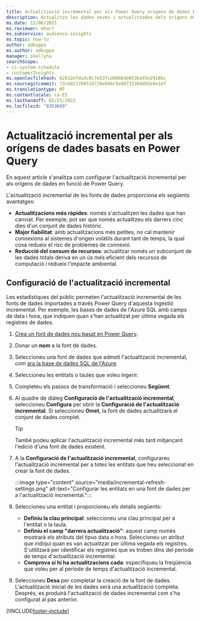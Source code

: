 ```yaml
---
title: Actualització incremental per als Power Query orígens de dades basats en
description: Actualitza les dades noves i actualitzades dels orígens de dades grans en funció del Power Query.
ms.date: 12/06/2021
ms.reviewer: mhart
ms.subservice: audience-insights
ms.topic: how-to
author: adkuppa
ms.author: adkuppa
manager: shellyha
searchScope:
- ci-system-schedule
- customerInsights
ms.openlocfilehash: 62632efda3c0c7e53fcdd8864b053ba93e2918bc
ms.sourcegitcommit: 73cb021760516729e696c9a90731304d92e0e1ef
ms.translationtype: MT
ms.contentlocale: ca-ES
ms.lasthandoff: 02/25/2022
ms.locfileid: "8353669"
---
```

# <a name="incremental-refresh-for-data-sources-based-on-power-query"></a>Actualització incremental per als orígens de dades basats en Power Query

En aquest article s'analitza com configurar l'actualització incremental per als orígens de dades en funció de Power Query.

L'actualització incremental de les fonts de dades proporciona els següents avantatges:

- **Actualitzacions més ràpides**: només s'actualitzen les dades que han canviat. Per exemple, pot ser que només actualitzeu els darrers cinc dies d'un conjunt de dades històric.
- **Major fiabilitat**: amb actualitzacions més petites, no cal mantenir connexions al sistemes d'origen volàtils durant tant de temps, la qual cosa redueix el risc de problemes de connexió.
- **Reducció del consum de recursos**: actualitzar només un subconjunt de les dades totals deriva en un ús més eficient dels recursos de computació i redueix l'impacte ambiental.

## <a name="configure-incremental-refresh"></a>Configuració de l'actualització incremental

Les estadístiques del públic permeten l'actualització incremental de les fonts de dades importades a través Power Query d'aquesta ingestió incremental. Per exemple, les bases de dades de l'Azure SQL amb camps de data i hora, que indiquen quan s'han actualitzat per última vegada els registres de dades.

1. [Crea un font de dades nou basat en Power Query](connect-power-query.md).

1. Donar un **nom** a la font de dades.

1. Seleccioneu una font de dades que admeti l'actualització incremental, com [ara la base de dades SQL de l'Azure](/power-query/connectors/azuresqldatabase).

1. Seleccioneu les entitats o taules que voleu ingerir.

1. Completeu els passos de transformació i seleccioneu **Següent**.

1. Al quadre de diàleg **Configuració de l'actualització incremental**, seleccioneu **Configura** per obrir la **Configuració de l'actualització incremental**. Si seleccioneu **Omet**, la font de dades actualitzarà el conjunt de dades complet.
   > [!TIP]
   > També podeu aplicar l'actualització incremental més tard mitjançant l'edició d'una font de dades existent.

1. A la **Configuració de l'actualització incremental**, configurareu l'actualització incremental per a totes les entitats que heu seleccionat en crear la font de dades.

   :::image type="content" source="media/incremental-refresh-settings.png" alt-text="Configurar les entitats en una font de dades per a l'actualització incremental.":::

1. Seleccioneu una entitat i proporcioneu els detalls següents:

   - **Definiu la clau principal**: seleccioneu una clau principal per a l'entitat o la taula.
   - **Definiu el camp "darrera actualització"**: aquest camp només mostrarà els atributs del tipus data o hora. Seleccioneu un atribut que indiqui quan es van actualitzar per última vegada els registres. S'utilitzarà per identificar els registres que es troben dins del període de temps d'actualització incremental.
   - **Comprova si hi ha actualitzacions cada**: especifiqueu la freqüència que voleu per al període de temps d'actualització incremental.

1. Seleccioneu **Desa** per completar la creació de la font de dades. L'actualització inicial de les dades serà una actualització completa. Després, es produirà l'actualització de dades incremental com s'ha configurat al pas anterior.


[!INCLUDE[footer-include](../includes/footer-banner.md)]
